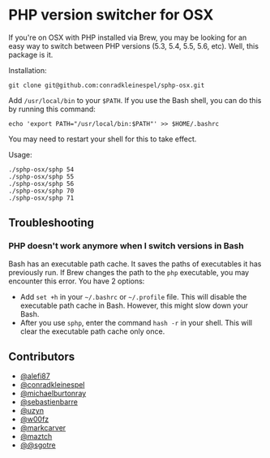 # PHP version switcher for OSX

If you're on OSX with PHP installed via Brew, you may be looking for an easy way to switch between PHP versions (5.3, 5.4, 5.5, 5.6, etc). Well, this package is it.

Installation:
```
git clone git@github.com:conradkleinespel/sphp-osx.git
```

Add `/usr/local/bin` to your `$PATH`. If you use the Bash shell, you can do this by running this command:
```
echo 'export PATH="/usr/local/bin:$PATH"' >> $HOME/.bashrc
```
You may need to restart your shell for this to take effect.

Usage:
```
./sphp-osx/sphp 54
./sphp-osx/sphp 55
./sphp-osx/sphp 56
./sphp-osx/sphp 70
./sphp-osx/sphp 71
```

## Troubleshooting

### PHP doesn't work anymore when I switch versions in Bash

Bash has an executable path cache. It saves the paths of executables it has previously run. If Brew changes the path to the `php` executable, you may encounter
this error. You have 2 options:
- Add `set +h` in your `~/.bashrc` or `~/.profile` file. This will disable the executable path cache in Bash. However, this might slow down your Bash.
- After you use `sphp`, enter the command `hash -r` in your shell. This will clear the executable path cache only once.

## Contributors

* [@alefi87](https://github.com/alefi87)
* [@conradkleinespel](https://github.com/conradkleinespel)
* [@michaelburtonray](https://github.com/michaelburtonray)
* [@sebastienbarre](https://github.com/sebastienbarre)
* [@uzyn](https://github.com/uzyn)
* [@w00fz](https://github.com/w00fz)
* [@markcarver](https://github.com/markcarver)
* [@maztch](https://github.com/maztch)
* [@@sgotre](https://github.com/sgotre)